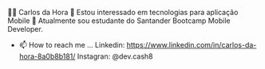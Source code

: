 👨‍💻 Carlos da Hora
👀 Estou interessado em tecnologias para aplicação Mobile
🌱 Atualmente sou estudante do Santander Bootcamp Mobile Developer.
- 📫 How to reach me ...
 Linkedin: https://www.linkedin.com/in/carlos-da-hora-8a0b8b181/
 Instagran: @dev.cash8
<!---
devcash8/devcash8 is a ✨ special ✨ repository because its `README.md` (this file) appears on your GitHub profile.
You can click the Preview link to take a look at your changes.
--->
